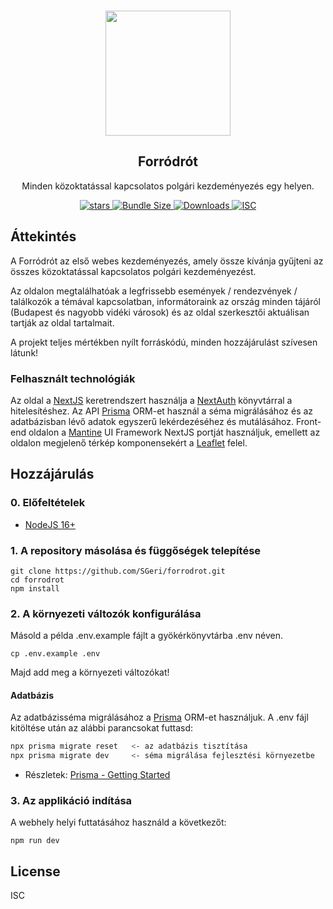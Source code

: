 <p align="center">
   <br/>
   <a href="https://forrodrot.com" target="_blank"><img width="200px" src="https://i0.wp.com/noar.hu/wp-content/uploads/2022/10/attesztologo.png?ssl=1" /></a>
   <h2 align="center">Forródrót</h2>
   <p align="center">
   Minden közoktatással kapcsolatos polgári kezdeményezés egy helyen.
   </p>
   <p align="center" style="align: center;">
      <a href="https://github.com/SGeri/forrodrot">
        <img alt="stars" src="https://img.shields.io/github/stars/SGeri/forrodrot?style=for-the-badge">
      </a>
      <a href="https://github.com/SGeri/forrodrot">
        <img src="https://img.shields.io/badge/version-1.0.0-<COLOR>?style=for-the-badge" alt="Bundle Size"/>
      </a>
      <a href="https://github.com/SGeri/forrodrot">
        <img src="https://img.shields.io/badge/node-16+-blue?style=for-the-badge" alt="Downloads" />
      </a>
      <a href="https://github.com/SGeri/forrodrot">
        <img src="https://img.shields.io/github/license/SGeri/forrodrot?style=for-the-badge" alt="ISC" />
      </a>
   </p>
</p>

## Áttekintés

A Forródrót az első webes kezdeményezés, amely össze kívánja gyűjteni az összes közoktatással kapcsolatos polgári kezdeményezést.

Az oldalon megtalálhatóak a legfrissebb események / rendezvények / találkozók a témával kapcsolatban, informátoraink az ország minden tájáról (Budapest és nagyobb vidéki városok) és az oldal szerkesztői aktuálisan tartják az oldal tartalmait.

A projekt teljes mértékben nyílt forráskódú, minden hozzájárulást szívesen látunk!

### Felhasznált technológiák

Az oldal a [NextJS](https://nextjs.org) keretrendszert használja a [NextAuth](https://next-auth.js.org) könyvtárral a hitelesítéshez. Az API [Prisma](https://www.prisma.io) ORM-et használ a séma migrálásához és az adatbázisban lévő adatok egyszerű lekérdezéséhez és mutálásához. Front-end oldalon a [Mantine](https://mantine.dev) UI Framework NextJS portját használjuk, emellett az oldalon megjelenő térkép komponensekért a [Leaflet](https://react-leaflet.js.org) felel.

## Hozzájárulás

### 0. Előfeltételek

- [NodeJS 16+](https://nodejs.org/en/download/)

### 1. A repository másolása és függőségek telepítése

```
git clone https://github.com/SGeri/forrodrot.git
cd forrodrot
npm install
```

### 2. A környezeti változók konfigurálása

Másold a példa .env.example fájlt a gyökérkönyvtárba .env néven.

```
cp .env.example .env
```

Majd add meg a környezeti változókat!

#### Adatbázis

Az adatbázisséma migrálásához a [Prisma](https://www.prisma.io) ORM-et használjuk.
A .env fájl kitöltése után az alábbi parancsokat futtasd:

```bash
npx prisma migrate reset   <- az adatbázis tisztítása
npx prisma migrate dev     <- séma migrálása fejlesztési környezetbe
```

- Részletek: [Prisma - Getting Started](https://www.prisma.io/docs/getting-started)

### 3. Az applikáció indítása

A webhely helyi futtatásához használd a következőt:

```
npm run dev
```

## License

ISC
